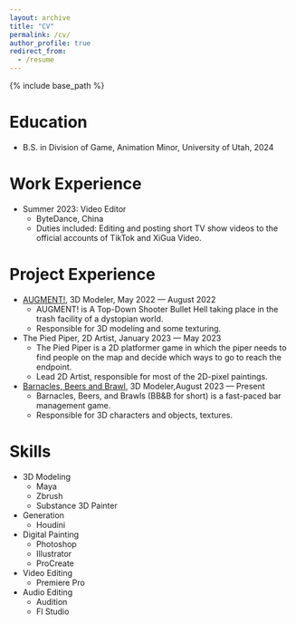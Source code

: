 ```yaml
---
layout: archive
title: "CV"
permalink: /cv/
author_profile: true
redirect_from:
  - /resume
---
```


{% include base_path %}

Education
======
* B.S. in Division of Game, Animation Minor, University of Utah, 2024

Work Experience
======
* Summer 2023: Video Editor
  * ByteDance, China
  * Duties included: Editing and posting short TV show videos to the official accounts of TikTok and XiGua Video.

<!-- * Fall 2015: Research Assistant
  * Github University
  * Duties included: Merging pull requests
  * Supervisor: Professor Hub -->
  
Project Experience
======
* [AUGMENT!](https://kaeyde.itch.io/augment), 3D Modeler, May 2022 — August 2022
  * AUGMENT! is A Top-Down Shooter Bullet Hell taking place in the trash facility of a dystopian world.
  * Responsible for 3D modeling and some texturing.  
* The Pied Piper, 2D Artist, January 2023 — May 2023
  * The Pied Piper is a 2D platformer game in which the piper needs to find people on the map and decide which ways to go to reach the endpoint.
  * Lead 2D Artist, responsible for most of the 2D-pixel paintings.
* [Barnacles, Beers and Brawl](https://magusconjurer.itch.io/barnacles-beers-and-brawls), 3D Modeler,August 2023 — Present
  * Barnacles, Beers, and Brawls (BB&B for short) is a fast-paced bar management game.
  * Responsible for 3D characters and objects, textures.

Skills
======
* 3D Modeling
  * Maya
  * Zbrush
  * Substance 3D Painter
* Generation
  * Houdini
* Digital Painting
  * Photoshop
  * Illustrator
  * ProCreate
* Video Editing
  * Premiere Pro
* Audio Editing
  * Audition
  * Fl Studio

<!-- Publications
======
  <ul>{% for post in site.publications %}
    {% include archive-single-cv.html %}
  {% endfor %}</ul> -->
  
<!-- Talks
======
  <ul>{% for post in site.talks %}
    {% include archive-single-talk-cv.html %}
  {% endfor %}</ul> -->
  
<!-- Teaching
======
  <ul>{% for post in site.teaching %}
    {% include archive-single-cv.html %}
  {% endfor %}</ul>
  
Service and leadership
======
* Currently signed in to 43 different slack teams -->

